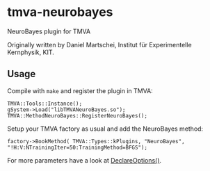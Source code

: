 tmva-neurobayes
===============

NeuroBayes plugin for TMVA

Originally written by Daniel Martschei, Institut für Experimentelle Kernphysik, KIT.

## Usage
Compile with `make` and register the plugin in TMVA:

```
TMVA::Tools::Instance();
gSystem->Load("libTMVANeuroBayes.so");
TMVA::MethodNeuroBayes::RegisterNeuroBayes();
```

Setup your TMVA factory as usual and add the NeuroBayes method:

```
factory->BookMethod( TMVA::Types::kPlugins, "NeuroBayes", "!H:V:NTrainingIter=50:TrainingMethod=BFGS");
```

For more parameters have a look at [DeclareOptions()](src/MethodNeuroBayes.cxx#L145).
